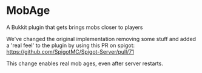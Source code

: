 MobAge
======

A Bukkit plugin that gets brings mobs closer to players

We've changed the original implementation removing some stuff and added a 'real feel' to the plugin by using this PR on spigot: https://github.com/SpigotMC/Spigot-Server/pull/71

This change enables real mob ages, even after server restarts.
